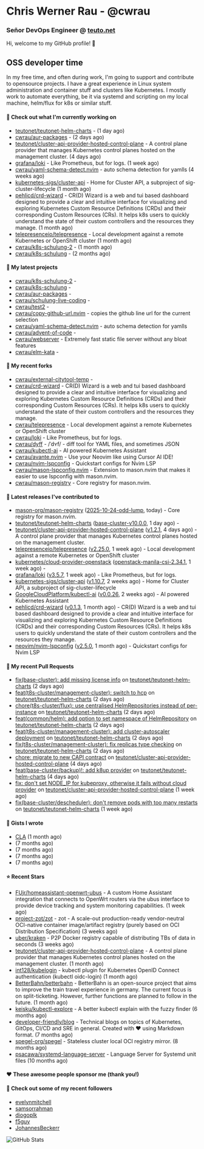 # Chris Werner Rau - @cwrau
### Señor DevOps Engineer @ [teuto.net](https://teuto.net)

Hi, welcome to my GitHub profile! 👋

## OSS developer time
In my free time, and often during work, I'm going to support and contribute to opensource projects. I have a great experience in Linux system administration and container stuff and clusters like Kubernetes. I mostly work to automate everything, be it via systemd and scripting on my local machine, helm/flux for k8s or similar stuff.

#### 👷 Check out what I'm currently working on

- [teutonet/teutonet-helm-charts](https://github.com/teutonet/teutonet-helm-charts) -  (1 day ago)
- [cwrau/aur-packages](https://github.com/cwrau/aur-packages) -  (2 days ago)
- [teutonet/cluster-api-provider-hosted-control-plane](https://github.com/teutonet/cluster-api-provider-hosted-control-plane) - A control plane provider that manages Kubernetes control planes hosted on the management cluster. (4 days ago)
- [grafana/loki](https://github.com/grafana/loki) - Like Prometheus, but for logs. (1 week ago)
- [cwrau/yaml-schema-detect.nvim](https://github.com/cwrau/yaml-schema-detect.nvim) - auto schema detection for yamlls (4 weeks ago)
- [kubernetes-sigs/cluster-api](https://github.com/kubernetes-sigs/cluster-api) - Home for Cluster API, a subproject of sig-cluster-lifecycle (1 month ago)
- [pehlicd/crd-wizard](https://github.com/pehlicd/crd-wizard) - CR(D) Wizard is a web and tui based dashboard designed to provide a clear and intuitive interface for visualizing and exploring Kubernetes Custom Resource Definitions (CRDs) and their corresponding Custom Resources (CRs). It helps k8s users to quickly understand the state of their custom controllers and the resources they manage. (1 month ago)
- [telepresenceio/telepresence](https://github.com/telepresenceio/telepresence) - Local development against a remote Kubernetes or OpenShift cluster (1 month ago)
- [cwrau/k8s-schulung-2](https://github.com/cwrau/k8s-schulung-2) -  (1 month ago)
- [cwrau/k8s-schulung](https://github.com/cwrau/k8s-schulung) -  (2 months ago)

#### 🌱 My latest projects

- [cwrau/k8s-schulung-2](https://github.com/cwrau/k8s-schulung-2) - 
- [cwrau/k8s-schulung](https://github.com/cwrau/k8s-schulung) - 
- [cwrau/aur-packages](https://github.com/cwrau/aur-packages) - 
- [cwrau/schulung-live-coding](https://github.com/cwrau/schulung-live-coding) - 
- [cwrau/test2](https://github.com/cwrau/test2) - 
- [cwrau/copy-github-url.nvim](https://github.com/cwrau/copy-github-url.nvim) - copies the github line url for the current selection
- [cwrau/yaml-schema-detect.nvim](https://github.com/cwrau/yaml-schema-detect.nvim) - auto schema detection for yamlls
- [cwrau/advent-of-code](https://github.com/cwrau/advent-of-code) - 
- [cwrau/webserver](https://github.com/cwrau/webserver) - Extremely fast static file server without any bloat features
- [cwrau/elm-kata](https://github.com/cwrau/elm-kata) - 

#### 🍴 My recent forks

- [cwrau/external-citytool-temp](https://github.com/cwrau/external-citytool-temp) - 
- [cwrau/crd-wizard](https://github.com/cwrau/crd-wizard) - CR(D) Wizard is a web and tui based dashboard designed to provide a clear and intuitive interface for visualizing and exploring Kubernetes Custom Resource Definitions (CRDs) and their corresponding Custom Resources (CRs). It helps k8s users to quickly understand the state of their custom controllers and the resources they manage.
- [cwrau/telepresence](https://github.com/cwrau/telepresence) - Local development against a remote Kubernetes or OpenShift cluster
- [cwrau/loki](https://github.com/cwrau/loki) - Like Prometheus, but for logs.
- [cwrau/dyff](https://github.com/cwrau/dyff) - /ˈdʏf/ - diff tool for YAML files, and sometimes JSON
- [cwrau/kubectl-ai](https://github.com/cwrau/kubectl-ai) - AI powered Kubernetes Assistant
- [cwrau/avante.nvim](https://github.com/cwrau/avante.nvim) - Use your Neovim like using Cursor AI IDE!
- [cwrau/nvim-lspconfig](https://github.com/cwrau/nvim-lspconfig) - Quickstart configs for Nvim LSP
- [cwrau/mason-lspconfig.nvim](https://github.com/cwrau/mason-lspconfig.nvim) - Extension to mason.nvim that makes it easier to use lspconfig with mason.nvim.
- [cwrau/mason-registry](https://github.com/cwrau/mason-registry) - Core registry for mason.nvim.

#### 🔭 Latest releases I've contributed to

- [mason-org/mason-registry](https://github.com/mason-org/mason-registry) ([2025-10-24-odd-lump](https://github.com/mason-org/mason-registry/releases/tag/2025-10-24-odd-lump), today) - Core registry for mason.nvim.
- [teutonet/teutonet-helm-charts](https://github.com/teutonet/teutonet-helm-charts) ([base-cluster-v10.0.0](https://github.com/teutonet/teutonet-helm-charts/releases/tag/base-cluster-v10.0.0), 1 day ago) - 
- [teutonet/cluster-api-provider-hosted-control-plane](https://github.com/teutonet/cluster-api-provider-hosted-control-plane) ([v1.2.1](https://github.com/teutonet/cluster-api-provider-hosted-control-plane/releases/tag/v1.2.1), 4 days ago) - A control plane provider that manages Kubernetes control planes hosted on the management cluster.
- [telepresenceio/telepresence](https://github.com/telepresenceio/telepresence) ([v2.25.0](https://github.com/telepresenceio/telepresence/releases/tag/v2.25.0), 1 week ago) - Local development against a remote Kubernetes or OpenShift cluster
- [kubernetes/cloud-provider-openstack](https://github.com/kubernetes/cloud-provider-openstack) ([openstack-manila-csi-2.34.1](https://github.com/kubernetes/cloud-provider-openstack/releases/tag/openstack-manila-csi-2.34.1), 1 week ago) - 
- [grafana/loki](https://github.com/grafana/loki) ([v3.5.7](https://github.com/grafana/loki/releases/tag/v3.5.7), 1 week ago) - Like Prometheus, but for logs.
- [kubernetes-sigs/cluster-api](https://github.com/kubernetes-sigs/cluster-api) ([v1.10.7](https://github.com/kubernetes-sigs/cluster-api/releases/tag/v1.10.7), 2 weeks ago) - Home for Cluster API, a subproject of sig-cluster-lifecycle
- [GoogleCloudPlatform/kubectl-ai](https://github.com/GoogleCloudPlatform/kubectl-ai) ([v0.0.26](https://github.com/GoogleCloudPlatform/kubectl-ai/releases/tag/v0.0.26), 2 weeks ago) - AI powered Kubernetes Assistant
- [pehlicd/crd-wizard](https://github.com/pehlicd/crd-wizard) ([v0.1.3](https://github.com/pehlicd/crd-wizard/releases/tag/v0.1.3), 1 month ago) - CR(D) Wizard is a web and tui based dashboard designed to provide a clear and intuitive interface for visualizing and exploring Kubernetes Custom Resource Definitions (CRDs) and their corresponding Custom Resources (CRs). It helps k8s users to quickly understand the state of their custom controllers and the resources they manage.
- [neovim/nvim-lspconfig](https://github.com/neovim/nvim-lspconfig) ([v2.5.0](https://github.com/neovim/nvim-lspconfig/releases/tag/v2.5.0), 1 month ago) - Quickstart configs for Nvim LSP

#### 🔨 My recent Pull Requests

- [fix(base-cluster): add missing license info](https://github.com/teutonet/teutonet-helm-charts/pull/1761) on [teutonet/teutonet-helm-charts](https://github.com/teutonet/teutonet-helm-charts) (2 days ago)
- [feat(t8s-cluster/management-cluster): switch to hcp](https://github.com/teutonet/teutonet-helm-charts/pull/1759) on [teutonet/teutonet-helm-charts](https://github.com/teutonet/teutonet-helm-charts) (2 days ago)
- [chore(t8s-cluster/flux): use centralised HelmRepositories instead of per-instance](https://github.com/teutonet/teutonet-helm-charts/pull/1758) on [teutonet/teutonet-helm-charts](https://github.com/teutonet/teutonet-helm-charts) (2 days ago)
- [feat(common/helm): add option to set namespace of HelmRepository](https://github.com/teutonet/teutonet-helm-charts/pull/1757) on [teutonet/teutonet-helm-charts](https://github.com/teutonet/teutonet-helm-charts) (2 days ago)
- [feat(t8s-cluster/management-cluster): add cluster-autoscaler deployment](https://github.com/teutonet/teutonet-helm-charts/pull/1756) on [teutonet/teutonet-helm-charts](https://github.com/teutonet/teutonet-helm-charts) (2 days ago)
- [fix(t8s-cluster/management-cluster): fix replicas type checking](https://github.com/teutonet/teutonet-helm-charts/pull/1754) on [teutonet/teutonet-helm-charts](https://github.com/teutonet/teutonet-helm-charts) (2 days ago)
- [chore: migrate to new CAPI contract](https://github.com/teutonet/cluster-api-provider-hosted-control-plane/pull/30) on [teutonet/cluster-api-provider-hosted-control-plane](https://github.com/teutonet/cluster-api-provider-hosted-control-plane) (4 days ago)
- [feat(base-cluster/backup)!: add k8up provider](https://github.com/teutonet/teutonet-helm-charts/pull/1751) on [teutonet/teutonet-helm-charts](https://github.com/teutonet/teutonet-helm-charts) (4 days ago)
- [fix: don't set NODE_IP for kubeproxy, otherwise it fails without cloud provider](https://github.com/teutonet/cluster-api-provider-hosted-control-plane/pull/27) on [teutonet/cluster-api-provider-hosted-control-plane](https://github.com/teutonet/cluster-api-provider-hosted-control-plane) (1 week ago)
- [fix(base-cluster/descheduler): don't remove pods with too many restarts](https://github.com/teutonet/teutonet-helm-charts/pull/1744) on [teutonet/teutonet-helm-charts](https://github.com/teutonet/teutonet-helm-charts) (1 week ago)

#### 📓 Gists I wrote

- [CLA](https://gist.github.com/25774117f2cbad034d49ebbf705dad08) (1 month ago)
- [](https://gist.github.com/85c73a60676b98638dc9789155cef9b3) (7 months ago)
- [](https://gist.github.com/69a382004ce7326d792ff10d6c26e553) (7 months ago)
- [](https://gist.github.com/f0bf8a208067c4bce5e8731c4caf5adc) (7 months ago)
- [](https://gist.github.com/997058533974174c5317135b3a4f0329) (7 months ago)

#### ⭐ Recent Stars

- [FUjr/homeassistant-openwrt-ubus](https://github.com/FUjr/homeassistant-openwrt-ubus) - A custom Home Assistant integration that connects to OpenWrt routers via the ubus interface to provide device tracking and system monitoring capabilities. (1 week ago)
- [project-zot/zot](https://github.com/project-zot/zot) - zot - A scale-out production-ready vendor-neutral OCI-native container image/artifact registry (purely based on OCI Distribution Specification) (3 weeks ago)
- [uber/kraken](https://github.com/uber/kraken) - P2P Docker registry capable of distributing TBs of data in seconds (3 weeks ago)
- [teutonet/cluster-api-provider-hosted-control-plane](https://github.com/teutonet/cluster-api-provider-hosted-control-plane) - A control plane provider that manages Kubernetes control planes hosted on the management cluster. (1 month ago)
- [int128/kubelogin](https://github.com/int128/kubelogin) - kubectl plugin for Kubernetes OpenID Connect authentication (kubectl oidc-login) (1 month ago)
- [BetterBahn/betterbahn](https://github.com/BetterBahn/betterbahn) - BetterBahn is an open-source project that aims to improve the train travel experience in germany. The current focus is on split-ticketing. However, further functions are planned to follow in the future. (1 month ago)
- [keisku/kubectl-explore](https://github.com/keisku/kubectl-explore) - A better kubectl explain with the fuzzy finder (6 months ago)
- [developer-friendly/blog](https://github.com/developer-friendly/blog) - Technical blogs on topics of Kubernetes, GitOps, CI/CD and SRE in general. Created with ❤️ using Markdown format. (7 months ago)
- [spegel-org/spegel](https://github.com/spegel-org/spegel) - Stateless cluster local OCI registry mirror. (8 months ago)
- [psacawa/systemd-language-server](https://github.com/psacawa/systemd-language-server) - Language Server for Systemd unit files (10 months ago)

#### ❤️ These awesome people sponsor me (thank you!)


#### 👯 Check out some of my recent followers

- [evelynmitchell](https://github.com/evelynmitchell)
- [samsorrahman](https://github.com/samsorrahman)
- [diogoplk](https://github.com/diogoplk)
- [f5guy](https://github.com/f5guy)
- [JohannesBeckerr](https://github.com/JohannesBeckerr)

![GitHub Stats](https://github-readme-stats.vercel.app/api?username=cwrau&count_private=false&theme=tokyonight&show_icons=true)
